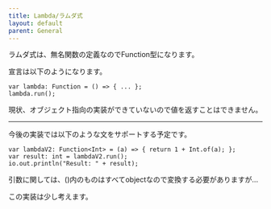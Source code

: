 ```yaml
---
title: Lambda/ラムダ式
layout: default
parent: General
---
```


ラムダ式は、無名関数の定義なのでFunction型になります。

宣言は以下のようになります。
```craftscript
var lambda: Function = () => { ... };
lambda.run();
```
現状、オブジェクト指向の実装ができていないので値を返すことはできません。

---


今後の実装では以下のような文をサポートする予定です。

```craftscript
var lambdaV2: Function<Int> = (a) => { return 1 + Int.of(a); };
var result: int = lambdaV2.run();
io.out.println("Result: " + result);
```

引数に関しては、()内のものはすべてobjectなので変換する必要がありますが...

この実装は少し考えます。